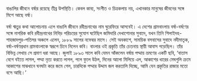 বাঙালির জীবনে বর্ষার রয়েছে তীব্র উপস্থিতি। কেবল কাব্য, সংগীত ও চিত্রকলায় নয়, এখানকার মানুষের জীবনের সঙ্গে মিশে আছে বর্ষা।

বর্ষা ঋতুর কথা আলোচনায় এলে বাঙালি জীবনে রবীন্দ্রনাথের নাম ঘুরেফিরে আসবেই। এ দেশের গ্রামবাংলায় বর্ষা-বর্ষণের সঙ্গে নাগরিক কবি রবীন্দ্রনাথের নিবিড় পরিচয়ের সুযোগ ঘটেছিল জমিদারি দেখাশোনার সুবাদে, যখন তিনি শিলাইদহ-শাহজাদপুর-পতিসর অঞ্চলে এলেন, ১৮৮৯ সালের নভেম্বর মাসে। সেই অবকাশে, সাময়িক বসবাসের সুবাদে নদীমাতৃক, বর্ষা-বর্ষণপ্রধান গ্রামবাংলাকে স্বরূপে চিনে নিলেন কবি। বাংলার ওই প্রকৃতি তাঁর চেতনায় স্থায়ী আবাস গড়েছিল। তাঁর বিভিন্ন লেখায় সে প্রমাণ ধরা আছে। জুলাই ১৮৯৩ সালে কবি যেমন আঁকলেন বর্ষায় পদ্মায় ভ্রমণের একটি ছবি, ‘বাতাস বেগে বইতে লাগল, পদ্মা নৃত্য করতে লাগল, পলে ফুলে উঠল, দিনের আলো মিলিয়ে এল, আকাশের ধারের মেঘগুলি ক্রমে আকাশের মাঝখানে ঘনঘটা করে জমে গেল, চারদিকে পদ্মার উদ্দাম জল করতালি দিচ্ছে, আমি যেন প্রকৃতির রাজার মতো বসে আছি।’
